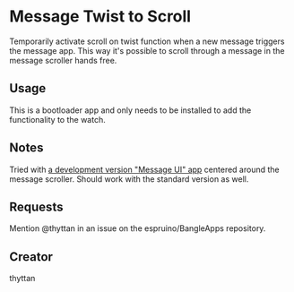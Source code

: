 # Message Twist to Scroll

Temporarily activate scroll on twist function when a new message triggers the message app. This way it's possible to scroll through a message in the message scroller hands free.

## Usage

This is a bootloader app and only needs to be installed to add the functionality to the watch.

## Notes

Tried with [a development version "Message UI" app](https://github.com/espruino/BangleApps/pull/3685) centered around the message scroller. Should work with the standard version as well.

## Requests

Mention @thyttan in an issue on the espruino/BangleApps repository.

## Creator

thyttan
